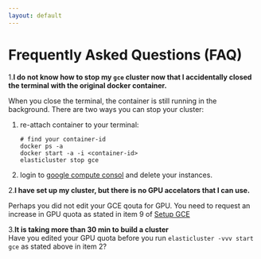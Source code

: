 ```yaml
---
layout: default 
---
```


# Frequently Asked Questions (FAQ)


1.**I do not know how to stop my `gce` cluster now that I accidentally closed the terminal with the original docker container.**   

When you close the terminal, the container is still running in the background. There are two ways you can stop your cluster:  

 1. re-attach container to your terminal:    
    ```
    # find your container-id    
    docker ps -a    
    docker start -a -i <container-id>   
    elasticluster stop gce
    ```     
 2. login to [google compute consol](https://console.cloud.google.com/compute) and delete your instances.


2.**I have set up my cluster, but there is no GPU accelators that I can use.**

Perhaps you did not edit your GCE qouta for GPU. You need to request an increase in GPU quota as stated in 
item 9 of [Setup GCE](https://stats285.github.io/assets/assignments/02/assignment2#part-1-setup-google-compute-engine)

3.**It is taking more than 30 min to build a cluster**   
Have you edited your GPU quota before you run `elasticluster -vvv start gce` as stated above in item 2?
